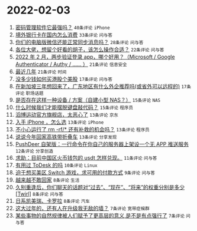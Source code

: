 # 2022-02-03

1. [密码管理软件它最强吗？](https://www.v2ex.com/t/831755) `40条评论` `iPhone`
1. [境外银行卡在国内怎么消费](https://www.v2ex.com/t/831758) `33条评论` `问与答`
1. [你们的电脑版微信还能正常同步消息吗？](https://www.v2ex.com/t/831742) `28条评论` `问与答`
1. [各位大佬，想留个好看的胡子，该怎么操作合适？](https://www.v2ex.com/t/831737) `22条评论` `问与答`
1. [2022 年 2 月，两步验证登录 app，哪个好用？（Microsoft / Google Authenticator / Authy / …… ）](https://www.v2ex.com/t/831772) `21条评论` `信息安全`
1. [最近几年](https://www.v2ex.com/t/831756) `21条评论` `时间`
1. [没多少钱如何买港股个美股](https://www.v2ex.com/t/831766) `17条评论` `问与答`
1. [在新加坡三年想回来了，广东地区有什么外企推荐吗(或省外可以远程的)](https://www.v2ex.com/t/831752) `17条评论` `职场话题`
1. [是否存在这样一种设备 / 方案（自建小型 NAS？）](https://www.v2ex.com/t/831783) `15条评论` `NAS`
1. [什么时候我们才能摆脱键盘敲代码？](https://www.v2ex.com/t/831764) `15条评论` `程序员`
1. [滔博运动官方旗舰店，太恶心了](https://www.v2ex.com/t/831782) `13条评论` `京东`
1. [入手 iPhone ，怎么选](https://www.v2ex.com/t/831780) `13条评论` `iPhone`
1. [不小心运行了 rm -rf/* 还有补救的机会吗？](https://www.v2ex.com/t/831763) `13条评论` `程序员`
1. [说说今年回家高铁带折叠车](https://www.v2ex.com/t/831735) `13条评论` `分享发现`
1. [PushDeer 自架版：一行命令在你自己的服务器上架设一个无 APP 推送服务](https://www.v2ex.com/t/831778) `12条评论` `分享创造`
1. [求助：目前中国区火币钱包的 usdt 怎样兑现。](https://www.v2ex.com/t/831747) `11条评论` `问与答`
1. [有用过 ToDesk 的吗](https://www.v2ex.com/t/831784) `10条评论` `Linux`
1. [迫于想买美区 Switch 游戏，求可用的付款方式](https://www.v2ex.com/t/831749) `9条评论` `问与答`
1. [越来越不敢回家](https://www.v2ex.com/t/831773) `8条评论` `生活`
1. [久别重逢后，你们聊天的话题对“过去”、“现在”、“将来”的权重分别是多少 [Twirl]](https://www.v2ex.com/t/831748) `8条评论` `问与答`
1. [日系凯美瑞、卡罗拉](https://www.v2ex.com/t/831738) `8条评论` `汽车`
1. [这大过年的，还有人在升级我无敌的墙？](https://www.v2ex.com/t/831781) `7条评论` `宽带症候群`
1. [某些事物的自然规律被人们赋予了更高层的意义,是不是有点强行了](https://www.v2ex.com/t/831779) `7条评论` `问与答`
